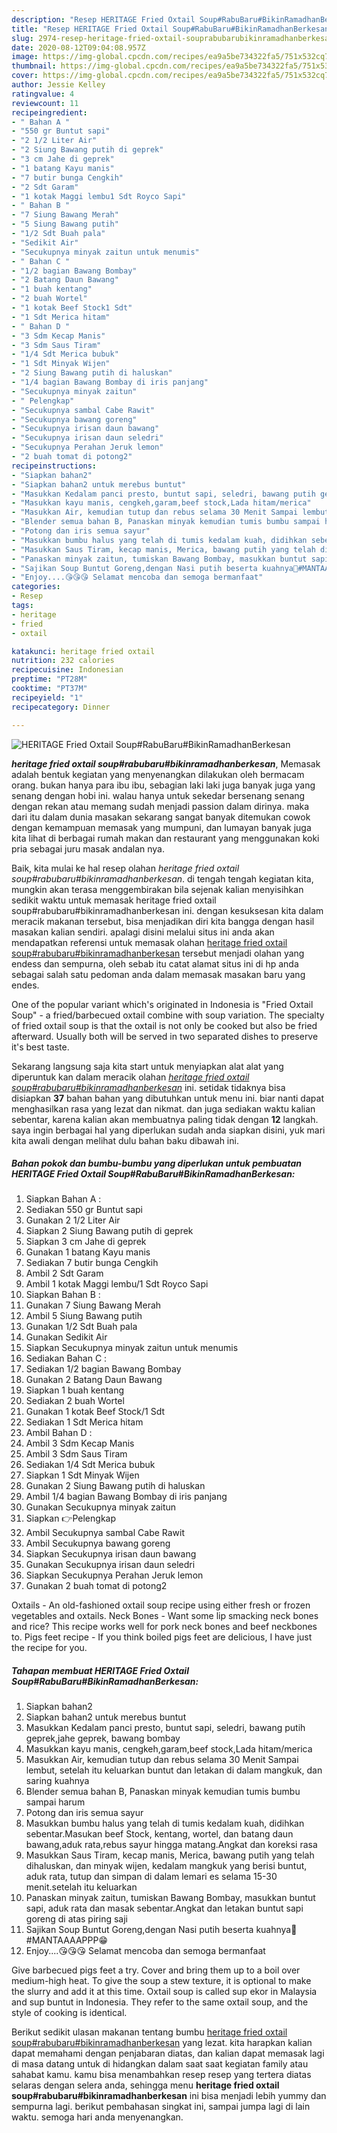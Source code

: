 ```yaml
---
description: "Resep HERITAGE Fried Oxtail Soup#RabuBaru#BikinRamadhanBerkesan, Enak"
title: "Resep HERITAGE Fried Oxtail Soup#RabuBaru#BikinRamadhanBerkesan, Enak"
slug: 2974-resep-heritage-fried-oxtail-souprabubarubikinramadhanberkesan-enak
date: 2020-08-12T09:04:08.957Z
image: https://img-global.cpcdn.com/recipes/ea9a5be734322fa5/751x532cq70/heritage-fried-oxtail-souprabubarubikinramadhanberkesan-foto-resep-utama.jpg
thumbnail: https://img-global.cpcdn.com/recipes/ea9a5be734322fa5/751x532cq70/heritage-fried-oxtail-souprabubarubikinramadhanberkesan-foto-resep-utama.jpg
cover: https://img-global.cpcdn.com/recipes/ea9a5be734322fa5/751x532cq70/heritage-fried-oxtail-souprabubarubikinramadhanberkesan-foto-resep-utama.jpg
author: Jessie Kelley
ratingvalue: 4
reviewcount: 11
recipeingredient:
- " Bahan A "
- "550 gr Buntut sapi"
- "2 1/2 Liter Air"
- "2 Siung Bawang putih di geprek"
- "3 cm Jahe di geprek"
- "1 batang Kayu manis"
- "7 butir bunga Cengkih"
- "2 Sdt Garam"
- "1 kotak Maggi lembu1 Sdt Royco Sapi"
- " Bahan B "
- "7 Siung Bawang Merah"
- "5 Siung Bawang putih"
- "1/2 Sdt Buah pala"
- "Sedikit Air"
- "Secukupnya minyak zaitun untuk menumis"
- " Bahan C "
- "1/2 bagian Bawang Bombay"
- "2 Batang Daun Bawang"
- "1 buah kentang"
- "2 buah Wortel"
- "1 kotak Beef Stock1 Sdt"
- "1 Sdt Merica hitam"
- " Bahan D "
- "3 Sdm Kecap Manis"
- "3 Sdm Saus Tiram"
- "1/4 Sdt Merica bubuk"
- "1 Sdt Minyak Wijen"
- "2 Siung Bawang putih di haluskan"
- "1/4 bagian Bawang Bombay di iris panjang"
- "Secukupnya minyak zaitun"
- " Pelengkap"
- "Secukupnya sambal Cabe Rawit"
- "Secukupnya bawang goreng"
- "Secukupnya irisan daun bawang"
- "Secukupnya irisan daun seledri"
- "Secukupnya Perahan Jeruk lemon"
- "2 buah tomat di potong2"
recipeinstructions:
- "Siapkan bahan2"
- "Siapkan bahan2 untuk merebus buntut"
- "Masukkan Kedalam panci presto, buntut sapi, seledri, bawang putih geprek,jahe geprek, bawang bombay"
- "Masukkan kayu manis, cengkeh,garam,beef stock,Lada hitam/merica"
- "Masukkan Air, kemudian tutup dan rebus selama 30 Menit Sampai lembut, setelah itu keluarkan buntut dan letakan di dalam mangkuk, dan saring kuahnya"
- "Blender semua bahan B, Panaskan minyak kemudian tumis bumbu sampai harum"
- "Potong dan iris semua sayur"
- "Masukkan bumbu halus yang telah di tumis kedalam kuah, didihkan sebentar.Masukan beef Stock, kentang, wortel, dan batang daun bawang,aduk rata,rebus sayur hingga matang.Angkat dan koreksi rasa"
- "Masukkan Saus Tiram, kecap manis, Merica, bawang putih yang telah dihaluskan, dan minyak wijen, kedalam mangkuk yang berisi buntut, aduk rata, tutup dan simpan di dalam lemari es selama 15-30 menit.setelah itu keluarkan"
- "Panaskan minyak zaitun, tumiskan Bawang Bombay, masukkan buntut sapi, aduk rata dan masak sebentar.Angkat dan letakan buntut sapi goreng di atas piring saji"
- "Sajikan Soup Buntut Goreng,dengan Nasi putih beserta kuahnya🤤#MANTAAAAPPP😁"
- "Enjoy....😘😘😘 Selamat mencoba dan semoga bermanfaat"
categories:
- Resep
tags:
- heritage
- fried
- oxtail

katakunci: heritage fried oxtail 
nutrition: 232 calories
recipecuisine: Indonesian
preptime: "PT28M"
cooktime: "PT37M"
recipeyield: "1"
recipecategory: Dinner

---
```



![HERITAGE Fried Oxtail Soup#RabuBaru#BikinRamadhanBerkesan](https://img-global.cpcdn.com/recipes/ea9a5be734322fa5/751x532cq70/heritage-fried-oxtail-souprabubarubikinramadhanberkesan-foto-resep-utama.jpg)

<b><i>heritage fried oxtail soup#rabubaru#bikinramadhanberkesan</i></b>, Memasak adalah bentuk kegiatan yang menyenangkan dilakukan oleh bermacam orang. bukan hanya para ibu ibu, sebagian laki laki juga banyak juga yang senang dengan hobi ini. walau hanya untuk sekedar bersenang senang dengan rekan atau memang sudah menjadi passion dalam dirinya. maka dari itu dalam dunia masakan sekarang sangat banyak ditemukan cowok dengan kemampuan memasak yang mumpuni, dan lumayan banyak juga kita lihat di berbagai rumah makan dan restaurant yang menggunakan koki pria sebagai juru masak andalan nya.

Baik, kita mulai ke hal resep olahan <i>heritage fried oxtail soup#rabubaru#bikinramadhanberkesan</i>. di tengah tengah kegiatan kita, mungkin akan terasa menggembirakan bila sejenak kalian menyisihkan sedikit waktu untuk memasak heritage fried oxtail soup#rabubaru#bikinramadhanberkesan ini. dengan kesuksesan kita dalam meracik makanan tersebut, bisa menjadikan diri kita bangga dengan hasil masakan kalian sendiri. apalagi disini melalui situs ini anda akan mendapatkan referensi untuk memasak olahan <u>heritage fried oxtail soup#rabubaru#bikinramadhanberkesan</u> tersebut menjadi olahan yang endess dan sempurna, oleh sebab itu catat alamat situs ini di hp anda sebagai salah satu pedoman anda dalam memasak masakan baru yang endes.

One of the popular variant which&#39;s originated in Indonesia is &#34;Fried Oxtail Soup&#34; - a fried/barbecued oxtail combine with soup variation. The specialty of fried oxtail soup is that the oxtail is not only be cooked but also be fried afterward. Usually both will be served in two separated dishes to preserve it&#39;s best taste.


Sekarang langsung saja kita start untuk menyiapkan alat alat yang diperuntuk kan dalam meracik olahan <u><i>heritage fried oxtail soup#rabubaru#bikinramadhanberkesan</i></u> ini. setidak tidaknya bisa disiapkan <b>37</b> bahan bahan yang dibutuhkan untuk menu ini. biar nanti dapat menghasilkan rasa yang lezat dan nikmat. dan juga sediakan waktu kalian sebentar, karena kalian akan membuatnya paling tidak dengan <b>12</b> langkah. saya ingin berbagai hal yang diperlukan sudah anda siapkan disini, yuk mari kita awali dengan melihat dulu bahan baku dibawah ini.

<!--inarticleads1-->

##### Bahan pokok dan bumbu-bumbu yang diperlukan untuk pembuatan HERITAGE Fried Oxtail Soup#RabuBaru#BikinRamadhanBerkesan:

1. Siapkan  Bahan A :
1. Sediakan 550 gr Buntut sapi
1. Gunakan 2 1/2 Liter Air
1. Siapkan 2 Siung Bawang putih di geprek
1. Siapkan 3 cm Jahe di geprek
1. Gunakan 1 batang Kayu manis
1. Sediakan 7 butir bunga Cengkih
1. Ambil 2 Sdt Garam
1. Ambil 1 kotak Maggi lembu/1 Sdt Royco Sapi
1. Siapkan  Bahan B :
1. Gunakan 7 Siung Bawang Merah
1. Ambil 5 Siung Bawang putih
1. Gunakan 1/2 Sdt Buah pala
1. Gunakan Sedikit Air
1. Siapkan Secukupnya minyak zaitun untuk menumis
1. Sediakan  Bahan C :
1. Sediakan 1/2 bagian Bawang Bombay
1. Gunakan 2 Batang Daun Bawang
1. Siapkan 1 buah kentang
1. Sediakan 2 buah Wortel
1. Gunakan 1 kotak Beef Stock/1 Sdt
1. Sediakan 1 Sdt Merica hitam
1. Ambil  Bahan D :
1. Ambil 3 Sdm Kecap Manis
1. Ambil 3 Sdm Saus Tiram
1. Sediakan 1/4 Sdt Merica bubuk
1. Siapkan 1 Sdt Minyak Wijen
1. Gunakan 2 Siung Bawang putih di haluskan
1. Ambil 1/4 bagian Bawang Bombay di iris panjang
1. Gunakan Secukupnya minyak zaitun
1. Siapkan  👉Pelengkap
1. Ambil Secukupnya sambal Cabe Rawit
1. Ambil Secukupnya bawang goreng
1. Siapkan Secukupnya irisan daun bawang
1. Gunakan Secukupnya irisan daun seledri
1. Siapkan Secukupnya Perahan Jeruk lemon
1. Gunakan 2 buah tomat di potong2


Oxtails - An old-fashioned oxtail soup recipe using either fresh or frozen vegetables and oxtails. Neck Bones - Want some lip smacking neck bones and rice? This recipe works well for pork neck bones and beef neckbones to. Pigs feet recipe - If you think boiled pigs feet are delicious, I have just the recipe for you. 

<!--inarticleads2-->

##### Tahapan membuat HERITAGE Fried Oxtail Soup#RabuBaru#BikinRamadhanBerkesan:

1. Siapkan bahan2
1. Siapkan bahan2 untuk merebus buntut
1. Masukkan Kedalam panci presto, buntut sapi, seledri, bawang putih geprek,jahe geprek, bawang bombay
1. Masukkan kayu manis, cengkeh,garam,beef stock,Lada hitam/merica
1. Masukkan Air, kemudian tutup dan rebus selama 30 Menit Sampai lembut, setelah itu keluarkan buntut dan letakan di dalam mangkuk, dan saring kuahnya
1. Blender semua bahan B, Panaskan minyak kemudian tumis bumbu sampai harum
1. Potong dan iris semua sayur
1. Masukkan bumbu halus yang telah di tumis kedalam kuah, didihkan sebentar.Masukan beef Stock, kentang, wortel, dan batang daun bawang,aduk rata,rebus sayur hingga matang.Angkat dan koreksi rasa
1. Masukkan Saus Tiram, kecap manis, Merica, bawang putih yang telah dihaluskan, dan minyak wijen, kedalam mangkuk yang berisi buntut, aduk rata, tutup dan simpan di dalam lemari es selama 15-30 menit.setelah itu keluarkan
1. Panaskan minyak zaitun, tumiskan Bawang Bombay, masukkan buntut sapi, aduk rata dan masak sebentar.Angkat dan letakan buntut sapi goreng di atas piring saji
1. Sajikan Soup Buntut Goreng,dengan Nasi putih beserta kuahnya🤤#MANTAAAAPPP😁
1. Enjoy....😘😘😘 Selamat mencoba dan semoga bermanfaat


Give barbecued pigs feet a try. Cover and bring them up to a boil over medium-high heat. To give the soup a stew texture, it is optional to make the slurry and add it at this time. Oxtail soup is called sup ekor in Malaysia and sup buntut in Indonesia. They refer to the same oxtail soup, and the style of cooking is identical. 

Berikut sedikit ulasan makanan tentang bumbu <u>heritage fried oxtail soup#rabubaru#bikinramadhanberkesan</u> yang lezat. kita harapkan kalian dapat memahami dengan penjabaran diatas, dan kalian dapat memasak lagi di masa datang untuk di hidangkan dalam saat saat kegiatan family atau sahabat kamu. kamu bisa menambahkan resep resep yang tertera diatas selaras dengan selera anda, sehingga menu <b>heritage fried oxtail soup#rabubaru#bikinramadhanberkesan</b> ini bisa menjadi lebih yummy dan sempurna lagi. berikut pembahasan singkat ini, sampai jumpa lagi di lain waktu. semoga hari anda menyenangkan.

